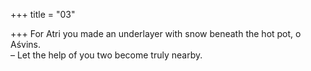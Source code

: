 +++
title = "03"

+++
For Atri you made an underlayer with snow beneath the hot pot, o  Aśvins.  
– Let the help of you two become truly nearby.  
